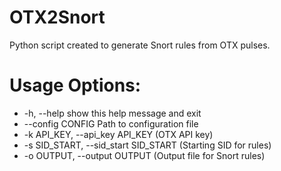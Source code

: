 # OTX2Snort
Python script created to generate Snort rules from OTX pulses.

# Usage Options:
  - -h, --help            show this help message and exit
  - --config CONFIG       Path to configuration file
  - -k API_KEY, --api_key API_KEY
                        (OTX API key)
  - -s SID_START, --sid_start SID_START
                        (Starting SID for rules)
  - -o OUTPUT, --output OUTPUT
                        (Output file for Snort rules)
